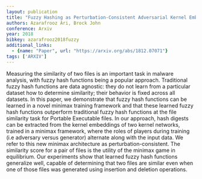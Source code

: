 ```yaml
---
layout: publication
title: "Fuzzy Hashing as Perturbation-Consistent Adversarial Kernel Embedding"
authors: Azarafrooz Ari, Brock John
conference: Arxiv
year: 2018
bibkey: azarafrooz2018fuzzy
additional_links:
  - {name: "Paper", url: "https://arxiv.org/abs/1812.07071"}
tags: ['ARXIV']
---
```

Measuring the similarity of two files is an important task in malware analysis,
with fuzzy hash functions being a popular approach. Traditional fuzzy hash
functions are data agnostic: they do not learn from a particular dataset how to
determine similarity; their behavior is fixed across all datasets. In this
paper, we demonstrate that fuzzy hash functions can be learned in a novel
minimax training framework and that these learned fuzzy hash functions
outperform traditional fuzzy hash functions at the file similarity task for
Portable Executable files. In our approach, hash digests can be extracted from
the kernel embeddings of two kernel networks, trained in a minimax framework,
where the roles of players during training (i.e adversary versus generator)
alternate along with the input data. We refer to this new minimax architecture
as perturbation-consistent. The similarity score for a pair of files is the
utility of the minimax game in equilibrium. Our experiments show that learned
fuzzy hash functions generalize well, capable of determining that two files are
similar even when one of those files was generated using insertion and deletion
operations.
